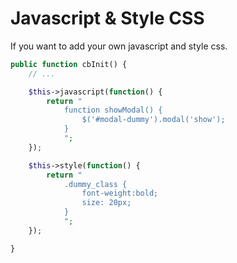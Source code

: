 # Javascript & Style CSS

If you want to add your own javascript and style css.

```php
public function cbInit() {
    // ...

    $this->javascript(function() {
        return "
            function showModal() {
                $('#modal-dummy').modal('show');
            }
            ";
    });

    $this->style(function() {
        return "
            .dummy_class {
                font-weight:bold;
                size: 20px;
            }
            ";
    });

}
```